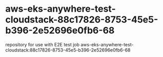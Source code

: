 # aws-eks-anywhere-test-cloudstack-88c17826-8753-45e5-b396-2e52696e0fb6-68
repository for use with E2E test job aws-eks-anywhere-test-cloudstack:88c17826-8753-45e5-b396-2e52696e0fb6-68
